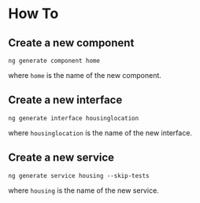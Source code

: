 # How To

## Create a new component

    ng generate component home

where `home` is the name of the new component.


## Create a new interface

    ng generate interface housinglocation

where `housinglocation` is the name of the new interface.


## Create a new service

    ng generate service housing --skip-tests

where `housing` is the name of the new service.
